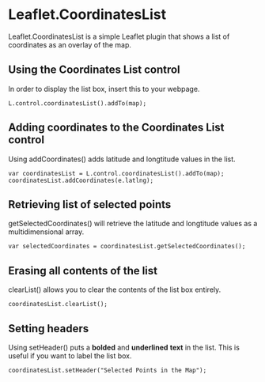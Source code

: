 # Leaflet.CoordinatesList

Leaflet.CoordinatesList is a simple Leaflet plugin that shows a list of coordinates as an overlay of the map. 

## Using the Coordinates List control

In order to display the list box, insert this to your webpage.

```
L.control.coordinatesList().addTo(map);
```

## Adding coordinates to the Coordinates List control

Using addCoordinates() adds latitude and longtitude values in the list.

```
var coordinatesList = L.control.coordinatesList().addTo(map);
coordinatesList.addCoordinates(e.latlng);
```

## Retrieving list of selected points
getSelectedCoordinates() will retrieve the latitude and longtitude values as a multidimensional array.

```
var selectedCoordinates = coordinatesList.getSelectedCoordinates();
```

## Erasing all contents of the list

clearList() allows you to clear the contents of the list box entirely.

```
coordinatesList.clearList();
```

## Setting headers

Using setHeader() puts a **bolded** and __underlined__ **__text__** in the list. This is useful if you want to label the list box.

```
coordinatesList.setHeader("Selected Points in the Map");
```
